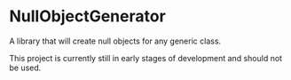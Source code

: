 # NullObjectGenerator
A library that will create null objects for any generic class.

This project is currently still in early stages of development and should not be used.
